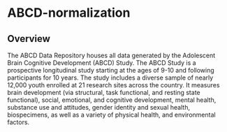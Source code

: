 # ABCD-normalization


## Overview

The ABCD Data Repository houses all data generated by the Adolescent Brain Cognitive Development (ABCD) Study. The ABCD Study is a prospective longitudinal study starting at the ages of 9-10 and following participants for 10 years. 
The study includes a diverse sample of nearly 12,000 youth enrolled at 21 research sites across the country. It measures brain development (via structural, task functional, and resting state functional), social, emotional, and cognitive development, mental health, 
substance use and attitudes, gender identity and sexual health, biospecimens, as well as a variety of physical health, and environmental factors. 

 
